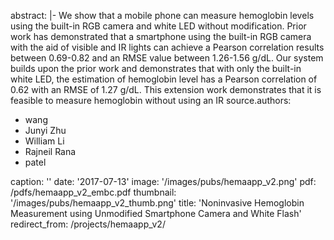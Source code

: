 abstract: |-
We show that a mobile phone can measure hemoglobin levels using the built-in RGB camera and white LED without modification. Prior work has demonstrated that a smartphone using the built-in RGB camera with the aid of visible and IR lights can achieve a Pearson correlation results between 0.69-0.82 and an RMSE value between 1.26-1.56 g/dL. Our system builds upon the prior work and demonstrates that with only the built-in white LED, the estimation of hemoglobin level has a Pearson correlation of 0.62 with an RMSE of 1.27 g/dL. This extension work demonstrates that it is feasible to measure hemoglobin without using an IR source.authors:
- wang
- Junyi Zhu
- William Li
- Rajneil Rana
- patel

caption: ''
date: '2017-07-13'
image: '/images/pubs/hemaapp_v2.png'
pdf: /pdfs/hemaapp_v2_embc.pdf
thumbnail: '/images/pubs/hemaapp_v2_thumb.png'
title: 'Noninvasive Hemoglobin Measurement using Unmodified Smartphone Camera and White Flash'
redirect_from: /projects/hemaapp_v2/
